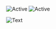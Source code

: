 ![Active](https://img.shields.io/badge/Langages-Python-yellow)    ![Active](https://img.shields.io/badge/Experience-Beginner-lightgrey)             

 

![Text](https://media.discordapp.net/attachments/656474352560111636/746381603537944606/Doctors_silhouette_banner_B.jpg)



